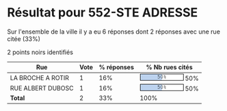 # Résultat pour 552-STE ADRESSE

Sur l'ensemble de la ville il y a eu 6 réponses dont 2 réponses avec une rue citée (33%)

2 points noirs identifiés

| Rue | Vote | % réponses | % Nb rues cités|
|-----|------|------------|----------------|
| LA BROCHE A ROTIR | 1 | 16% | <img src="../../img/bar_50.gif" />&nbsp;50%|
| RUE ALBERT DUBOSC | 1 | 16% | <img src="../../img/bar_50.gif" />&nbsp;50%|
| **Total** | 2 | 33% | 100%|
